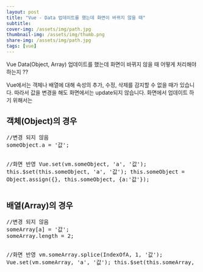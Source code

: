 ```yaml
---
layout: post
title: "Vue - Data 업데이트를 했는데 화면이 바뀌지 않을 때"
subtitle:
cover-img: /assets/img/path.jpg
thumbnail-img: /assets/img/thumb.png
share-img: /assets/img/path.jpg
tags: [vue]
---
```

<p>Vue Data(Object, Array) 업데이트를 했는데 화면이 바뀌지 않을 때 어떻게 처리해야하는지 ??</p>
<!--more-->
<p>Vue에서는 객체나 배열에 대해 속성의 추가, 수정, 삭제를 감지할 수 없을 때가 있습니다. 
따라서 값을 변경을 해도 화면에서는 update되지 않습니다.
화면에서 업데이트 하기 위해서는 
</p>
<h2 class="text-clip clip-img">객체(Object)의 경우</h2>
<pre class="html">
//변경 되지 않음
someObject.a = '값';

//화면 반영
Vue.set(vm.someObject, 'a', '값');
this.$set(this.someObject, 'a', '값');
this.someObject = Object.assign({}, this.someObject, {a:'값'});
</pre>

<h2 class="text-clip clip-img">배열(Array)의 경우</h2>
<pre class="html">
//변경 되지 않음
someArray[a] = '값';
someArray.length = 2;

//화면 반영
vm.someArray.splice(IndexOfA, 1, '값');
Vue.set(vm.someArray, 'a', '값');
this.$set(this.someArray, 'a', '값');
</pre>
